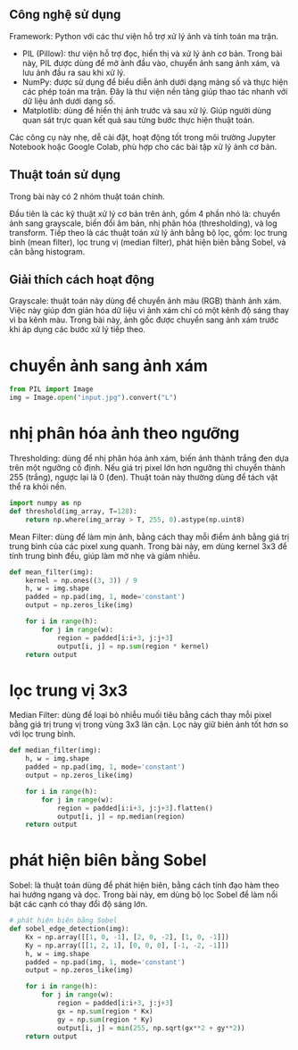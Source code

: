 ## Công nghệ sử dụng
Framework: Python với các thư viện hỗ trợ xử lý ảnh và tính toán ma trận.
- PIL (Pillow): thư viện hỗ trợ đọc, hiển thị và xử lý ảnh cơ bản. Trong bài này, PIL được dùng để mở ảnh đầu vào, chuyển ảnh sang ảnh xám, và lưu ảnh đầu ra sau khi xử lý.
- NumPy: được sử dụng để biểu diễn ảnh dưới dạng mảng số và thực hiện các phép toán ma trận. Đây là thư viện nền tảng giúp thao tác nhanh với dữ liệu ảnh dưới dạng số.
- Matplotlib: dùng để hiển thị ảnh trước và sau xử lý. Giúp người dùng quan sát trực quan kết quả sau từng bước thực hiện thuật toán.
  
Các công cụ này nhẹ, dễ cài đặt, hoạt động tốt trong môi trường Jupyter Notebook hoặc Google Colab, phù hợp cho các bài tập xử lý ảnh cơ bản.
## Thuật toán sử dụng

Trong bài này có 2 nhóm thuật toán chính.

Đầu tiên là các kỹ thuật xử lý cơ bản trên ảnh, gồm 4 phần nhỏ là: chuyển ảnh sang grayscale, biến đổi âm bản, nhị phân hóa (thresholding), và log transform.
Tiếp theo là các thuật toán xử lý ảnh bằng bộ lọc, gồm: lọc trung bình (mean filter), lọc trung vị (median filter), phát hiện biên bằng Sobel, và cân bằng histogram.
## Giải thích cách hoạt động
Grayscale: thuật toán này dùng để chuyển ảnh màu (RGB) thành ảnh xám. Việc này giúp đơn giản hóa dữ liệu vì ảnh xám chỉ có một kênh độ sáng thay vì ba kênh màu. Trong bài này, ảnh gốc được chuyển sang ảnh xám trước khi áp dụng các bước xử lý tiếp theo.
# chuyển ảnh sang ảnh xám
```python
from PIL import Image
img = Image.open("input.jpg").convert("L")
```
# nhị phân hóa ảnh theo ngưỡng
Thresholding: dùng để nhị phân hóa ảnh xám, biến ảnh thành trắng đen dựa trên một ngưỡng cố định. Nếu giá trị pixel lớn hơn ngưỡng thì chuyển thành 255 (trắng), ngược lại là 0 (đen). Thuật toán này thường dùng để tách vật thể ra khỏi nền.
```python
import numpy as np
def threshold(img_array, T=128):
    return np.where(img_array > T, 255, 0).astype(np.uint8)
```
Mean Filter: dùng để làm mịn ảnh, bằng cách thay mỗi điểm ảnh bằng giá trị trung bình của các pixel xung quanh. Trong bài này, em dùng kernel 3x3 để tính trung bình đều, giúp làm mờ nhẹ và giảm nhiễu.
```python
def mean_filter(img):
    kernel = np.ones((3, 3)) / 9
    h, w = img.shape
    padded = np.pad(img, 1, mode='constant')
    output = np.zeros_like(img)

    for i in range(h):
        for j in range(w):
            region = padded[i:i+3, j:j+3]
            output[i, j] = np.sum(region * kernel)
    return output
```
# lọc trung vị 3x3
Median Filter: dùng để loại bỏ nhiễu muối tiêu bằng cách thay mỗi pixel bằng giá trị trung vị trong vùng 3x3 lân cận. Lọc này giữ biên ảnh tốt hơn so với lọc trung bình.
```python
def median_filter(img):
    h, w = img.shape
    padded = np.pad(img, 1, mode='constant')
    output = np.zeros_like(img)

    for i in range(h):
        for j in range(w):
            region = padded[i:i+3, j:j+3].flatten()
            output[i, j] = np.median(region)
    return output
```
# phát hiện biên bằng Sobel
Sobel: là thuật toán dùng để phát hiện biên, bằng cách tính đạo hàm theo hai hướng ngang và dọc. Trong bài này, em dùng bộ lọc Sobel để làm nổi bật các cạnh có thay đổi độ sáng lớn.
```python
# phát hiện biên bằng Sobel
def sobel_edge_detection(img):
    Kx = np.array([[1, 0, -1], [2, 0, -2], [1, 0, -1]])
    Ky = np.array([[1, 2, 1], [0, 0, 0], [-1, -2, -1]])
    h, w = img.shape
    padded = np.pad(img, 1, mode='constant')
    output = np.zeros_like(img)

    for i in range(h):
        for j in range(w):
            region = padded[i:i+3, j:j+3]
            gx = np.sum(region * Kx)
            gy = np.sum(region * Ky)
            output[i, j] = min(255, np.sqrt(gx**2 + gy**2))
    return output
```
